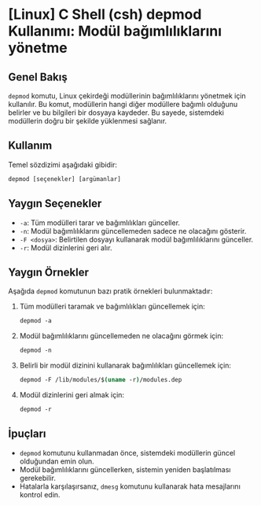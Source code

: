 # [Linux] C Shell (csh) depmod Kullanımı: Modül bağımlılıklarını yönetme

## Genel Bakış
`depmod` komutu, Linux çekirdeği modüllerinin bağımlılıklarını yönetmek için kullanılır. Bu komut, modüllerin hangi diğer modüllere bağımlı olduğunu belirler ve bu bilgileri bir dosyaya kaydeder. Bu sayede, sistemdeki modüllerin doğru bir şekilde yüklenmesi sağlanır.

## Kullanım
Temel sözdizimi aşağıdaki gibidir:

```csh
depmod [seçenekler] [argümanlar]
```

## Yaygın Seçenekler
- `-a`: Tüm modülleri tarar ve bağımlılıkları günceller.
- `-n`: Modül bağımlılıklarını güncellemeden sadece ne olacağını gösterir.
- `-F <dosya>`: Belirtilen dosyayı kullanarak modül bağımlılıklarını günceller.
- `-r`: Modül dizinlerini geri alır.

## Yaygın Örnekler
Aşağıda `depmod` komutunun bazı pratik örnekleri bulunmaktadır:

1. Tüm modülleri taramak ve bağımlılıkları güncellemek için:
   ```csh
   depmod -a
   ```

2. Modül bağımlılıklarını güncellemeden ne olacağını görmek için:
   ```csh
   depmod -n
   ```

3. Belirli bir modül dizinini kullanarak bağımlılıkları güncellemek için:
   ```csh
   depmod -F /lib/modules/$(uname -r)/modules.dep
   ```

4. Modül dizinlerini geri almak için:
   ```csh
   depmod -r
   ```

## İpuçları
- `depmod` komutunu kullanmadan önce, sistemdeki modüllerin güncel olduğundan emin olun.
- Modül bağımlılıklarını güncellerken, sistemin yeniden başlatılması gerekebilir.
- Hatalarla karşılaşırsanız, `dmesg` komutunu kullanarak hata mesajlarını kontrol edin.